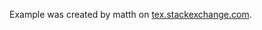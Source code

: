 Example was created by matth on [tex.stackexchange.com](http://tex.stackexchange.com/a/34136/5645).
